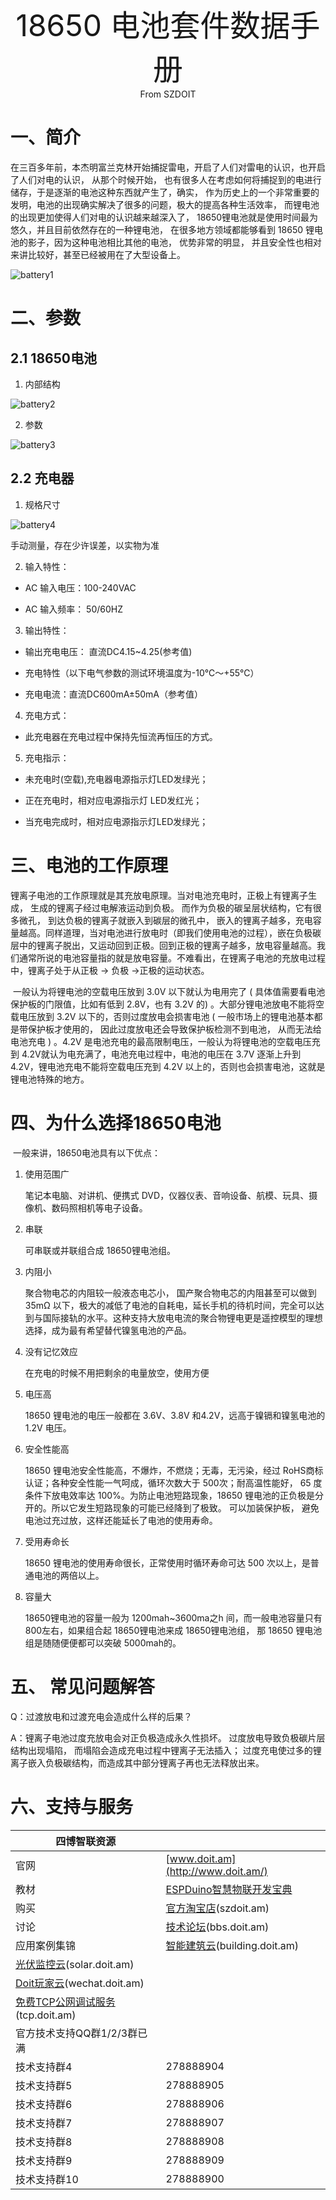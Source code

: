 <center><font size=10> 18650 电池套件数据手册</center></font>
<center> From SZDOIT</center>

# 一、简介

​	在三百多年前，本杰明富兰克林开始捕捉雷电，开启了人们对雷电的认识，也开启了人们对电的认识， 从那个时候开始， 也有很多人在考虑如何将捕捉到的电进行储存，于是逐渐的电池这种东西就产生了，确实， 作为历史上的一个非常重要的发明，电池的出现确实解决了很多的问题，极大的提高各种生活效率， 而锂电池的出现更加使得人们对电的认识越来越深入了， 18650锂电池就是使用时间最为悠久，并且目前依然存在的一种锂电池， 在很多地方领域都能够看到 18650 锂电池的影子，因为这种电池相比其他的电池， 优势非常的明显， 并且安全性也相对来讲比较好，甚至已经被用在了大型设备上。

![battery1](https://github.com/SmartArduino/zhdocs/raw/master/zhEngine/18650/battery1.png)

# 二、参数

## 2.1 18650电池

1. 内部结构

![battery2](https://github.com/SmartArduino/zhdocs/raw/master/zhEngine/18650/battery2.png)

2. 参数

![battery3](https://github.com/SmartArduino/zhdocs/raw/master/zhEngine/18650/battery3.png)

## 2.2 充电器

1. 规格尺寸

![battery4](https://github.com/SmartArduino/zhdocs/raw/master/zhEngine/18650/battery4.png)

手动测量，存在少许误差，以实物为准

2. 输入特性：

- AC 输入电压：100-240VAC

- AC 输入频率： 50/60HZ

3. 输出特性：

- 输出充电电压： 直流DC4.15~4.25(参考值)

- 充电特性（以下电气参数的测试环境温度为-10℃～+55℃）

- 充电电流：直流DC600mA±50mA（参考值）

4. 充电方式：

- 此充电器在充电过程中保持先恒流再恒压的方式。

5. 充电指示：

- 未充电时(空载),充电器电源指示灯LED发绿光；

- 正在充电时，相对应电源指示灯 LED发红光；

- 当充电完成时，相对应电源指示灯LED发绿光；

# 三、电池的工作原理

​		锂离子电池的工作原理就是其充放电原理。当对电池充电时，正极上有锂离子生成， 生成的锂离子经过电解液运动到负极。 而作为负极的碳呈层状结构，它有很多微孔， 到达负极的锂离子就嵌入到碳层的微孔中， 嵌入的锂离子越多，充电容量越高。同样道理，当对电池进行放电时（即我们使用电池的过程），嵌在负极碳层中的锂离子脱出，又运动回到正极。回到正极的锂离子越多，放电容量越高。我们通常所说的电池容量指的就是放电容量。不难看出，在锂离子电池的充放电过程中，锂离子处于从正极 → 负极 →正极的运动状态。

​		一般认为将锂电池的空载电压放到 3.0V 以下就认为电用完了 ( 具体值需要看电池保护板的门限值，比如有低到 2.8V，也有 3.2V 的) 。大部分锂电池放电不能将空载电压放到 3.2V 以下的，否则过度放电会损害电池 ( 一般市场上的锂电池基本都是带保护板才使用的， 因此过度放电还会导致保护板检测不到电池， 从而无法给电池充电 ) 。4.2V 是电池充电的最高限制电压，一般认为将锂电池的空载电压充到 4.2V就认为电充满了，电池充电过程中，电池的电压在 3.7V 逐渐上升到 4.2V，锂电池充电不能将空载电压充到 4.2V 以上的，否则也会损害电池，这就是锂电池特殊的地方。

# 四、为什么选择18650电池

​	一般来讲，18650电池具有以下优点：

1. 使用范围广

   笔记本电脑、对讲机、便携式 DVD，仪器仪表、音响设备、航模、玩具、摄像机、数码照相机等电子设备。

2. 串联

   可串联或并联组合成 18650锂电池组。

3. 内阻小

   聚合物电芯的内阻较一般液态电芯小， 国产聚合物电芯的内阻甚至可以做到35mΩ 以下，极大的减低了电池的自耗电，延长手机的待机时间，完全可以达到与国际接轨的水平。这种支持大放电电流的聚合物锂电更是遥控模型的理想选择，成为最有希望替代镍氢电池的产品。

4. 没有记忆效应

   在充电的时候不用把剩余的电量放空，使用方便

5. 电压高

   18650 锂电池的电压一般都在 3.6V、3.8V 和4.2V，远高于镍镉和镍氢电池的 1.2V 电压。

6. 安全性能高

   18650 锂电池安全性能高，不爆炸，不燃烧；无毒，无污染，经过 RoHS商标认证；各种安全性能一气呵成，循环次数大于 500次；耐高温性能好， 65 度条件下放电效率达 100%。为防止电池短路现象，18650 锂电池的正负极是分开的。所以它发生短路现象的可能已经降到了极致。 可以加装保护板， 避免电池过充过放，这样还能延长了电池的使用寿命。

7. 受用寿命长

   18650 锂电池的使用寿命很长，正常使用时循环寿命可达 500 次以上，是普通电池的两倍以上。

8. 容量大

   18650锂电池的容量一般为 1200mah~3600ma之h 间，而一般电池容量只有 800左右，如果组合起 18650锂电池来成 18650锂电池组， 那 18650 锂电池组是随随便便都可以突破 5000mah的。

# 五、 常见问题解答

Q：过渡放电和过渡充电会造成什么样的后果？

A：锂离子电池过度充放电会对正负极造成永久性损坏。 过度放电导致负极碳片层结构出现塌陷， 而塌陷会造成充电过程中锂离子无法插入； 过度充电使过多的锂离子嵌入负极碳结构，而造成其中部分锂离子再也无法释放出来。



# 六、支持与服务

| 四博智联资源                                           |                                                              |
| ------------------------------------------------------ | ------------------------------------------------------------ |
| 官网                                                   | [www.doit.am](http://www.doit.am/)                           |
| 教材                                                   | [ESPDuino智慧物联开发宝典](https://item.taobao.com/item.htm?spm=a1z10.3-c.w4002-7420449993.9.Bgp1Ll&id=520583000610) |
| 购买                                                   | [官方淘宝店](https://szdoit.taobao.com/)(szdoit.am)          |
| 讨论                                                   | [技术论坛](http://bbs.doit.am/forum.php)(bbs.doit.am)        |
| 应用案例集锦                                           | [智能建筑云](http://building.doit.am)(building.doit.am)      |
| [光伏监控云](http://solar.doit.am)(solar.doit.am)      |                                                              |
| [Doit玩家云](http://wechat.doit.am)(wechat.doit.am)    |                                                              |
| [免费TCP公网调试服务](http://tcp.doit.am)(tcp.doit.am) |                                                              |
| 官方技术支持QQ群1/2/3群已满                            |                                                              |
| 技术支持群4                                            | 278888904                                                    |
| 技术支持群5                                            | 278888905                                                    |
| 技术支持群6                                            | 278888906                                                    |
| 技术支持群7                                            | 278888907                                                    |
| 技术支持群8                                            | 278888908                                                    |
| 技术支持群9                                            | 278888909                                                    |
| 技术支持群10                                           | 278888900                                                    |